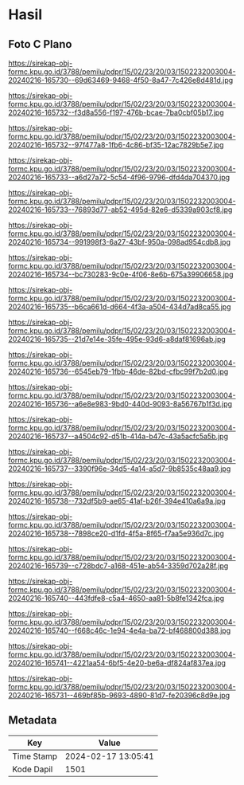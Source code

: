 # Hasil

## Foto C Plano

https://sirekap-obj-formc.kpu.go.id/3788/pemilu/pdpr/15/02/23/20/03/1502232003004-20240216-165730--69d63469-9468-4f50-8a47-7c426e8d481d.jpg

https://sirekap-obj-formc.kpu.go.id/3788/pemilu/pdpr/15/02/23/20/03/1502232003004-20240216-165732--f3d8a556-f197-476b-bcae-7ba0cbf05b17.jpg

https://sirekap-obj-formc.kpu.go.id/3788/pemilu/pdpr/15/02/23/20/03/1502232003004-20240216-165732--97f477a8-1fb6-4c86-bf35-12ac7829b5e7.jpg

https://sirekap-obj-formc.kpu.go.id/3788/pemilu/pdpr/15/02/23/20/03/1502232003004-20240216-165733--a6d27a72-5c54-4f96-9796-dfd4da704370.jpg

https://sirekap-obj-formc.kpu.go.id/3788/pemilu/pdpr/15/02/23/20/03/1502232003004-20240216-165733--76893d77-ab52-495d-82e6-d5339a903cf8.jpg

https://sirekap-obj-formc.kpu.go.id/3788/pemilu/pdpr/15/02/23/20/03/1502232003004-20240216-165734--991998f3-6a27-43bf-950a-098ad954cdb8.jpg

https://sirekap-obj-formc.kpu.go.id/3788/pemilu/pdpr/15/02/23/20/03/1502232003004-20240216-165734--bc730283-9c0e-4f06-8e6b-675a39906658.jpg

https://sirekap-obj-formc.kpu.go.id/3788/pemilu/pdpr/15/02/23/20/03/1502232003004-20240216-165735--b6ca661d-d664-4f3a-a504-434d7ad8ca55.jpg

https://sirekap-obj-formc.kpu.go.id/3788/pemilu/pdpr/15/02/23/20/03/1502232003004-20240216-165735--21d7e14e-35fe-495e-93d6-a8daf81696ab.jpg

https://sirekap-obj-formc.kpu.go.id/3788/pemilu/pdpr/15/02/23/20/03/1502232003004-20240216-165736--6545eb79-1fbb-46de-82bd-cfbc99f7b2d0.jpg

https://sirekap-obj-formc.kpu.go.id/3788/pemilu/pdpr/15/02/23/20/03/1502232003004-20240216-165736--a6e8e983-9bd0-440d-9093-8a56767b1f3d.jpg

https://sirekap-obj-formc.kpu.go.id/3788/pemilu/pdpr/15/02/23/20/03/1502232003004-20240216-165737--a4504c92-d51b-414a-b47c-43a5acfc5a5b.jpg

https://sirekap-obj-formc.kpu.go.id/3788/pemilu/pdpr/15/02/23/20/03/1502232003004-20240216-165737--3390f96e-34d5-4a14-a5d7-9b8535c48aa9.jpg

https://sirekap-obj-formc.kpu.go.id/3788/pemilu/pdpr/15/02/23/20/03/1502232003004-20240216-165738--732df5b9-ae65-41af-b26f-394e410a6a9a.jpg

https://sirekap-obj-formc.kpu.go.id/3788/pemilu/pdpr/15/02/23/20/03/1502232003004-20240216-165738--7898ce20-d1fd-4f5a-8f65-f7aa5e936d7c.jpg

https://sirekap-obj-formc.kpu.go.id/3788/pemilu/pdpr/15/02/23/20/03/1502232003004-20240216-165739--c728bdc7-a168-451e-ab54-3359d702a28f.jpg

https://sirekap-obj-formc.kpu.go.id/3788/pemilu/pdpr/15/02/23/20/03/1502232003004-20240216-165740--443fdfe8-c5a4-4650-aa81-5b8fe1342fca.jpg

https://sirekap-obj-formc.kpu.go.id/3788/pemilu/pdpr/15/02/23/20/03/1502232003004-20240216-165740--f668c46c-1e94-4e4a-ba72-bf468800d388.jpg

https://sirekap-obj-formc.kpu.go.id/3788/pemilu/pdpr/15/02/23/20/03/1502232003004-20240216-165741--4221aa54-6bf5-4e20-be6a-df824af837ea.jpg

https://sirekap-obj-formc.kpu.go.id/3788/pemilu/pdpr/15/02/23/20/03/1502232003004-20240216-165731--469bf85b-9693-4890-81d7-fe20396c8d9e.jpg


## Metadata

| Key        | Value               |
| ---------- | ------------------- |
| Time Stamp | 2024-02-17 13:05:41 |
| Kode Dapil | 1501                |



